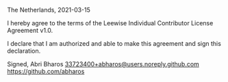 The Netherlands, 2021-03-15

I hereby agree to the terms of the Leewise Individual Contributor License
Agreement v1.0.

I declare that I am authorized and able to make this agreement and sign this
declaration.

Signed,
Abri Bharos 33723400+abharos@users.noreply.github.com https://github.com/abharos
